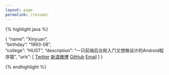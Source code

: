 ```yaml
---
layout: page
permalink: /resume/
---
```


{% highlight java %}

{
“name”: ”Xinyuan”,  
“birthday”: “1993-08”,  
“college”: “HUST”,
“description”: “一只前端后台刚入门又想做设计的Android程序猿”,
“urls”: 
 [
  <a href="https://twitter.com/shineMicroxy">Twitter</a>
 <a href="http://weibo.com/u/3212528202">新浪微博</a>
 <a href="https://github.com/shineM">GitHub</a>
 <a href="mailto:zhongxinyuann@gmail.com">Email</a>
 ]
}

{% endhighlight %}


